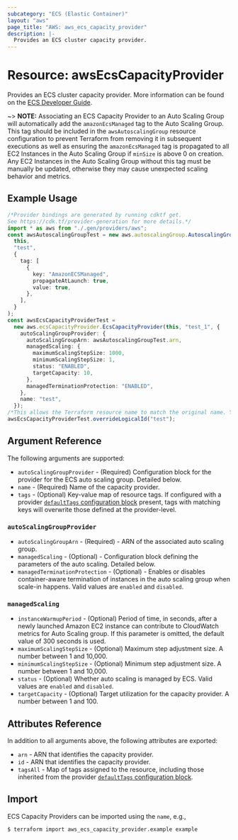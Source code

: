 ```yaml
---
subcategory: "ECS (Elastic Container)"
layout: "aws"
page_title: "AWS: aws_ecs_capacity_provider"
description: |-
  Provides an ECS cluster capacity provider.
---
```


# Resource: awsEcsCapacityProvider

Provides an ECS cluster capacity provider. More information can be found on the [ECS Developer Guide](https://docs.aws.amazon.com/AmazonECS/latest/developerguide/cluster-capacity-providers.html).

\~> **NOTE:** Associating an ECS Capacity Provider to an Auto Scaling Group will automatically add the `amazonEcsManaged` tag to the Auto Scaling Group. This tag should be included in the `awsAutoscalingGroup` resource configuration to prevent Terraform from removing it in subsequent executions as well as ensuring the `amazonEcsManaged` tag is propagated to all EC2 Instances in the Auto Scaling Group if `minSize` is above 0 on creation. Any EC2 Instances in the Auto Scaling Group without this tag must be manually be updated, otherwise they may cause unexpected scaling behavior and metrics.

## Example Usage

```typescript
/*Provider bindings are generated by running cdktf get.
See https://cdk.tf/provider-generation for more details.*/
import * as aws from "./.gen/providers/aws";
const awsAutoscalingGroupTest = new aws.autoscalingGroup.AutoscalingGroup(
  this,
  "test",
  {
    tag: [
      {
        key: "AmazonECSManaged",
        propagateAtLaunch: true,
        value: true,
      },
    ],
  }
);
const awsEcsCapacityProviderTest =
  new aws.ecsCapacityProvider.EcsCapacityProvider(this, "test_1", {
    autoScalingGroupProvider: {
      autoScalingGroupArn: awsAutoscalingGroupTest.arn,
      managedScaling: {
        maximumScalingStepSize: 1000,
        minimumScalingStepSize: 1,
        status: "ENABLED",
        targetCapacity: 10,
      },
      managedTerminationProtection: "ENABLED",
    },
    name: "test",
  });
/*This allows the Terraform resource name to match the original name. You can remove the call if you don't need them to match.*/
awsEcsCapacityProviderTest.overrideLogicalId("test");

```

## Argument Reference

The following arguments are supported:

* `autoScalingGroupProvider` - (Required) Configuration block for the provider for the ECS auto scaling group. Detailed below.
* `name` - (Required) Name of the capacity provider.
* `tags` - (Optional) Key-value map of resource tags. If configured with a provider [`defaultTags` configuration block](https://registry.terraform.io/providers/hashicorp/aws/latest/docs#default_tags-configuration-block) present, tags with matching keys will overwrite those defined at the provider-level.

### `autoScalingGroupProvider`

* `autoScalingGroupArn` - (Required) - ARN of the associated auto scaling group.
* `managedScaling` - (Optional) - Configuration block defining the parameters of the auto scaling. Detailed below.
* `managedTerminationProtection` - (Optional) - Enables or disables container-aware termination of instances in the auto scaling group when scale-in happens. Valid values are `enabled` and `disabled`.

### `managedScaling`

* `instanceWarmupPeriod` - (Optional) Period of time, in seconds, after a newly launched Amazon EC2 instance can contribute to CloudWatch metrics for Auto Scaling group. If this parameter is omitted, the default value of 300 seconds is used.
* `maximumScalingStepSize` - (Optional) Maximum step adjustment size. A number between 1 and 10,000.
* `minimumScalingStepSize` - (Optional) Minimum step adjustment size. A number between 1 and 10,000.
* `status` - (Optional) Whether auto scaling is managed by ECS. Valid values are `enabled` and `disabled`.
* `targetCapacity` - (Optional) Target utilization for the capacity provider. A number between 1 and 100.

## Attributes Reference

In addition to all arguments above, the following attributes are exported:

* `arn` - ARN that identifies the capacity provider.
* `id` - ARN that identifies the capacity provider.
* `tagsAll` - Map of tags assigned to the resource, including those inherited from the provider [`defaultTags` configuration block](https://registry.terraform.io/providers/hashicorp/aws/latest/docs#default_tags-configuration-block).

## Import

ECS Capacity Providers can be imported using the `name`, e.g.,

```console
$ terraform import aws_ecs_capacity_provider.example example
```
